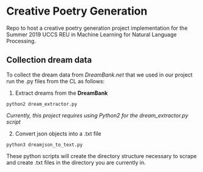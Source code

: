 # Creative Poetry Generation
Repo to host a creative poetry generation project implementation for the Summer 2019 UCCS REU in Machine Learning for Natural Language Processing.

## Collection dream data
To collect the dream data from _DreamBank.net_ that we used in our project run the .py files from the CL as follows:


  1. Extract dreams from the **DreamBank**
  ```
  python2 dream_extractor.py
  ```
  *Currently, this project requires using Python2 for the dream_extractor.py script*


  2. Convert json objects into a .txt file
  ```
  python3 dreamjson_to_text.py
  ```
These python scripts will create the directory structure necessary to scrape and create .txt files in the directory you are currently in.
